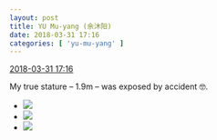 ```yaml
---
layout: post
title: YU Mu-yang (余沐阳)
date: 2018-03-31 17:16
categories: [ 'yu-mu-yang' ]
---
```


<div class="weibo-info">
  <a href="https://weibo.com/6505651747/G9W5eaQ4g">2018-03-31 17:16</a>
</div>

My true stature – 1.9m – was exposed by accident 🤓.

<!-- more -->

<ul class="weibo-pic-list-1">
  <li class="weibo-pic">
    <a href="https://wx4.sinaimg.cn/mw690/0076h3cTgy1fpw49nw2gtj30qo0xbq7i.jpg"><img src="https://wx4.sinaimg.cn/thumb150/0076h3cTgy1fpw49nw2gtj30qo0xbq7i.jpg"/></a>
  </li>
  <li class="weibo-pic">
    <a href="https://wx1.sinaimg.cn/mw690/0076h3cTgy1fpw49ownzkj30qo1bfdkv.jpg"><img src="https://wx1.sinaimg.cn/thumb150/0076h3cTgy1fpw49ownzkj30qo1bfdkv.jpg"/></a>
  </li>
  <li class="weibo-pic">
    <a href="https://wx3.sinaimg.cn/mw690/0076h3cTgy1fpw49mysx1j30qo0xmgpy.jpg"><img src="https://wx3.sinaimg.cn/thumb150/0076h3cTgy1fpw49mysx1j30qo0xmgpy.jpg"/></a>
  </li>
</ul>

